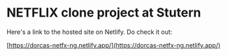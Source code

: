 # NETFLIX clone project at Stutern

Here's a link to the hosted site on Netlify.
Do check it out:

[https://dorcas-netfx-ng.netlify.app/](https://dorcas-netfx-ng.netlify.app/)

